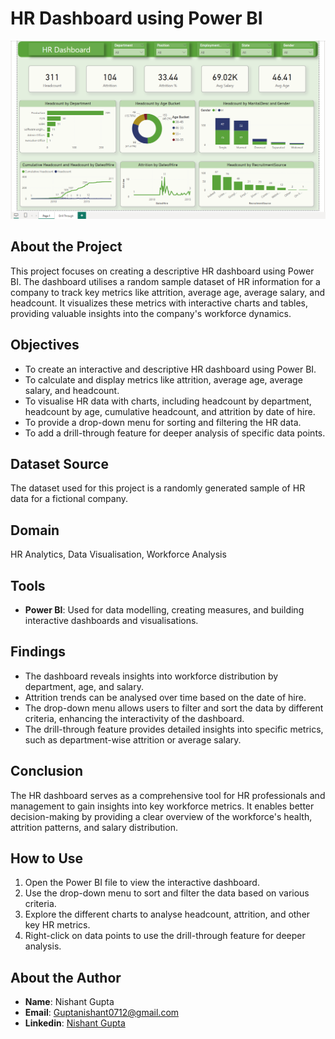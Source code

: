 # HR Dashboard using Power BI

![HR PowerBi Dashboard](./HR%20PowerBi%20Dashboard.png)

## About the Project
This project focuses on creating a descriptive HR dashboard using Power BI. The dashboard utilises a random sample dataset of HR information for a company to track key metrics like attrition, average age, average salary, and headcount. It visualizes these metrics with interactive charts and tables, providing valuable insights into the company's workforce dynamics.

## Objectives
- To create an interactive and descriptive HR dashboard using Power BI.
- To calculate and display metrics like attrition, average age, average salary, and headcount.
- To visualise HR data with charts, including headcount by department, headcount by age, cumulative headcount, and attrition by date of hire.
- To provide a drop-down menu for sorting and filtering the HR data.
- To add a drill-through feature for deeper analysis of specific data points.

## Dataset Source
The dataset used for this project is a randomly generated sample of HR data for a fictional company.

## Domain
HR Analytics, Data Visualisation, Workforce Analysis

## Tools
- **Power BI**: Used for data modelling, creating measures, and building interactive dashboards and visualisations.

## Findings
- The dashboard reveals insights into workforce distribution by department, age, and salary.
- Attrition trends can be analysed over time based on the date of hire.
- The drop-down menu allows users to filter and sort the data by different criteria, enhancing the interactivity of the dashboard.
- The drill-through feature provides detailed insights into specific metrics, such as department-wise attrition or average salary.

## Conclusion
The HR dashboard serves as a comprehensive tool for HR professionals and management to gain insights into key workforce metrics. It enables better decision-making by providing a clear overview of the workforce's health, attrition patterns, and salary distribution.

## How to Use
1. Open the Power BI file to view the interactive dashboard.
2. Use the drop-down menu to sort and filter the data based on various criteria.
3. Explore the different charts to analyse headcount, attrition, and other key HR metrics.
4. Right-click on data points to use the drill-through feature for deeper analysis.

## About the Author
- **Name**: Nishant Gupta
- **Email**: Guptanishant0712@gmail.com
- **Linkedin**: [Nishant Gupta](https://www.linkedin.com/in/nishantgupta07/)
